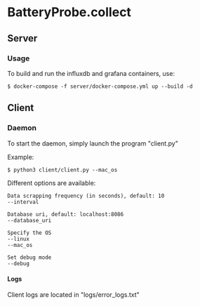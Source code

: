 # BatteryProbe.collect

## Server

### Usage
To build and run the influxdb and grafana containers, use:
```
$ docker-compose -f server/docker-compose.yml up --build -d
```

## Client

### Daemon

To start the daemon, simply launch the program "client.py"

Example:
``` 
$ python3 client/client.py --mac_os 
``` 

Different options are available: 
``` 
Data scrapping frequency (in seconds), default: 10
--interval

Database uri, default: localhost:8086
--database_uri

Specify the OS
--linux
--mac_os

Set debug mode
--debug
``` 

#### Logs
Client logs are located in "logs/error_logs.txt"




